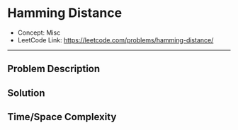 # Hamming Distance

- Concept: Misc
- LeetCode Link: https://leetcode.com/problems/hamming-distance/

---

## Problem Description

## Solution

## Time/Space Complexity

